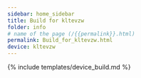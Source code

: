 ```yaml
---
sidebar: home_sidebar
title: Build for kltevzw
folder: info
# name of the page (/{{permalink}}.html)
permalink: Build_for_kltevzw.html
device: kltevzw
---
```

{% include templates/device_build.md %}
